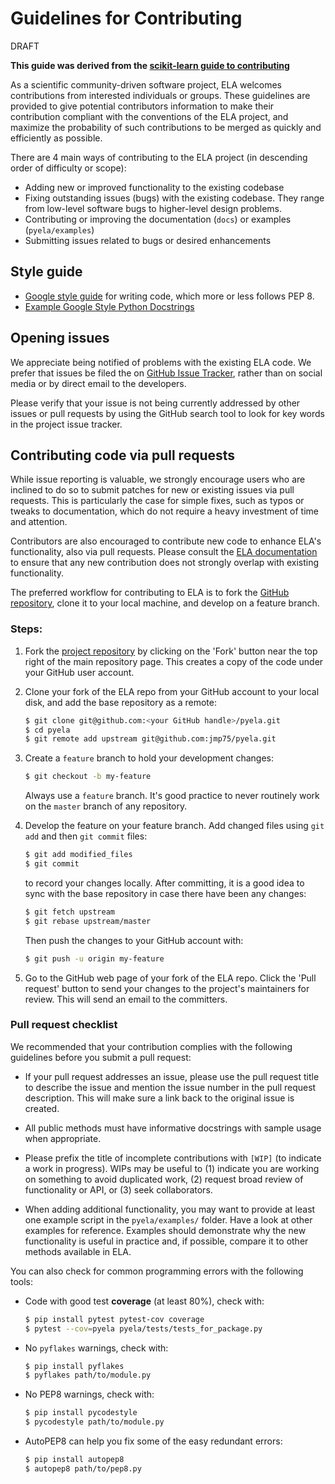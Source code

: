 # Guidelines for Contributing

DRAFT

**This guide was derived from the [scikit-learn guide to contributing](https://github.com/scikit-learn/scikit-learn/blob/master/CONTRIBUTING.md)**

As a scientific community-driven software project, ELA welcomes contributions from interested individuals or groups. These guidelines are provided to give potential contributors information to make their contribution compliant with the conventions of the ELA project, and maximize the probability of such contributions to be merged as quickly and efficiently as possible.

There are 4 main ways of contributing to the ELA project (in descending order of difficulty or scope):

* Adding new or improved functionality to the existing codebase
* Fixing outstanding issues (bugs) with the existing codebase. They range from low-level software bugs to higher-level design problems.
* Contributing or improving the documentation (`docs`) or examples (`pyela/examples`)
* Submitting issues related to bugs or desired enhancements

## Style guide

* [Google style guide](https://google.github.io/styleguide/pyguide.html) for writing code, which more or less follows PEP 8.
* [Example Google Style Python Docstrings](http://sphinxcontrib-napoleon.readthedocs.io/en/latest/example_google.html)


## Opening issues

We appreciate being notified of problems with the existing ELA code. We prefer that issues be filed the on [GitHub Issue Tracker](https://github.com/jmp75/pyela/issues), rather than on social media or by direct email to the developers.

Please verify that your issue is not being currently addressed by other issues or pull requests by using the GitHub search tool to look for key words in the project issue tracker.

## Contributing code via pull requests

While issue reporting is valuable, we strongly encourage users who are inclined to do so to submit patches for new or existing issues via pull requests. This is particularly the case for simple fixes, such as typos or tweaks to documentation, which do not require a heavy investment of time and attention.

Contributors are also encouraged to contribute new code to enhance ELA's functionality, also via pull requests. Please consult the [ELA documentation](http://fb09-pasig.umwelt.uni-giessen.de/pyela/) to ensure that any new contribution does not strongly overlap with existing functionality.

The preferred workflow for contributing to ELA is to fork the [GitHub repository](https://github.com/jmp75/pyela/), clone it to your local machine, and develop on a feature branch.

### Steps:

1. Fork the [project repository](https://github.com/jmp75/pyela/) by clicking on the 'Fork' button near the top right of the main repository page. This creates a copy of the code under your GitHub user account.

2. Clone your fork of the ELA repo from your GitHub account to your local disk, and add the base repository as a remote:

   ```bash
   $ git clone git@github.com:<your GitHub handle>/pyela.git
   $ cd pyela
   $ git remote add upstream git@github.com:jmp75/pyela.git
   ```

3. Create a ``feature`` branch to hold your development changes:

   ```bash
   $ git checkout -b my-feature
   ```

   Always use a ``feature`` branch. It's good practice to never routinely work on the ``master`` branch of any repository.


4. Develop the feature on your feature branch. Add changed files using ``git add`` and then ``git commit`` files:

   ```bash
   $ git add modified_files
   $ git commit
   ```

   to record your changes locally.
   After committing, it is a good idea to sync with the base repository in case there have been any changes:
   ```bash
   $ git fetch upstream
   $ git rebase upstream/master
   ```

   Then push the changes to your GitHub account with:

   ```bash
   $ git push -u origin my-feature
   ```

5. Go to the GitHub web page of your fork of the ELA repo. Click the 'Pull request' button to send your changes to the project's maintainers for review. This will send an email to the committers.

### Pull request checklist

We recommended that your contribution complies with the following guidelines before you submit a pull request:

*  If your pull request addresses an issue, please use the pull request title to describe the issue and mention the issue number in the pull request description. This will make sure a link back to the original issue is created.

*  All public methods must have informative docstrings with sample usage when appropriate.

*  Please prefix the title of incomplete contributions with `[WIP]` (to indicate a work in progress). WIPs may be useful to (1) indicate you are working on something to avoid duplicated work, (2) request broad review of functionality or API, or (3) seek collaborators.

*  When adding additional functionality, you may want to provide at least one example script in the ``pyela/examples/`` folder. Have a look at other examples for reference. Examples should demonstrate why the new functionality is useful in practice and, if possible, compare it to other methods available in ELA.

You can also check for common programming errors with the following
tools:

* Code with good test **coverage** (at least 80%), check with:

  ```bash
  $ pip install pytest pytest-cov coverage
  $ pytest --cov=pyela pyela/tests/tests_for_package.py
  ```

* No `pyflakes` warnings, check with:

  ```bash
  $ pip install pyflakes
  $ pyflakes path/to/module.py
  ```

* No PEP8 warnings, check with:

  ```bash
  $ pip install pycodestyle
  $ pycodestyle path/to/module.py
  ```

* AutoPEP8 can help you fix some of the easy redundant errors:

  ```bash
  $ pip install autopep8
  $ autopep8 path/to/pep8.py
  ```

